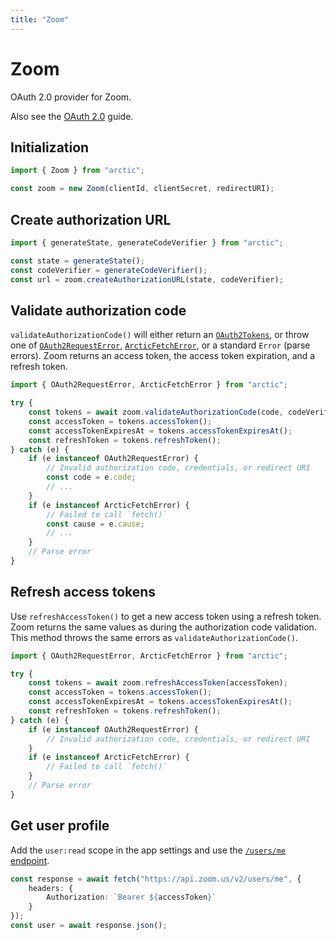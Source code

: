 ```yaml
---
title: "Zoom"
---
```


# Zoom

OAuth 2.0 provider for Zoom.

Also see the [OAuth 2.0](/guides/oauth2) guide.

## Initialization

```ts
import { Zoom } from "arctic";

const zoom = new Zoom(clientId, clientSecret, redirectURI);
```

## Create authorization URL

```ts
import { generateState, generateCodeVerifier } from "arctic";

const state = generateState();
const codeVerifier = generateCodeVerifier();
const url = zoom.createAuthorizationURL(state, codeVerifier);
```

## Validate authorization code

`validateAuthorizationCode()` will either return an [`OAuth2Tokens`](/reference/OAuth2Tokens), or throw one of [`OAuth2RequestError`](/reference/OAuth2RequestError), [`ArcticFetchError`](/reference/ArcticFetchError), or a standard `Error` (parse errors). Zoom returns an access token, the access token expiration, and a refresh token.

```ts
import { OAuth2RequestError, ArcticFetchError } from "arctic";

try {
	const tokens = await zoom.validateAuthorizationCode(code, codeVerifier);
	const accessToken = tokens.accessToken();
	const accessTokenExpiresAt = tokens.accessTokenExpiresAt();
	const refreshToken = tokens.refreshToken();
} catch (e) {
	if (e instanceof OAuth2RequestError) {
		// Invalid authorization code, credentials, or redirect URI
		const code = e.code;
		// ...
	}
	if (e instanceof ArcticFetchError) {
		// Failed to call `fetch()`
		const cause = e.cause;
		// ...
	}
	// Parse error
}
```

## Refresh access tokens

Use `refreshAccessToken()` to get a new access token using a refresh token. Zoom returns the same values as during the authorization code validation. This method throws the same errors as `validateAuthorizationCode()`.

```ts
import { OAuth2RequestError, ArcticFetchError } from "arctic";

try {
	const tokens = await zoom.refreshAccessToken(accessToken);
	const accessToken = tokens.accessToken();
	const accessTokenExpiresAt = tokens.accessTokenExpiresAt();
	const refreshToken = tokens.refreshToken();
} catch (e) {
	if (e instanceof OAuth2RequestError) {
		// Invalid authorization code, credentials, or redirect URI
	}
	if (e instanceof ArcticFetchError) {
		// Failed to call `fetch()`
	}
	// Parse error
}
```

## Get user profile

Add the `user:read` scope in the app settings and use the [`/users/me` endpoint](https://developers.zoom.us/docs/api/rest/reference/user/methods/#operation/user).

```ts
const response = await fetch("https://api.zoom.us/v2/users/me", {
	headers: {
		Authorization: `Bearer ${accessToken}`
	}
});
const user = await response.json();
```
